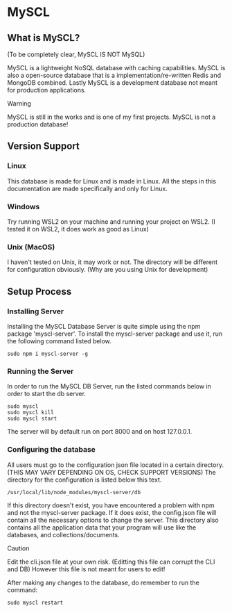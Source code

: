 # MySCL

## What is MySCL?
(To be completely clear, MySCL IS NOT MySQL)

MySCL is a lightweight NoSQL database with caching capabilities. MySCL is also a open-source database
that is a implementation/re-written Redis and MongoDB combined. Lastly MySCL is a development database
not meant for production applications.

> [!WARNING]
> MySCL is still in the works and is one of my first projects. MySCL is not a production database!

## Version Support

### Linux

This database is made for Linux and is made in Linux.
All the steps in this documentation are made specifically and only for Linux.

### Windows

Try running WSL2 on your machine and running your project on WSL2.
(I tested it on WSL2, it does work as good as Linux)

### Unix (MacOS)

I haven't tested on Unix, it may work or not. The directory will be different for configuration
obviously. (Why are you using Unix for development)

## Setup Process

### Installing Server

Installing the MySCL Database Server is quite simple using the npm package 'myscl-server'. To install the
myscl-server package and use it, run the following command listed below.

```
sudo npm i myscl-server -g
```

### Running the Server

In order to run the MySCL DB Server, run the listed commands below in order to start the db server.

```
sudo myscl
sudo myscl kill
sudo myscl start
```

The server will by default run on port 8000 and on host 127.0.0.1.

### Configuring the database

All users must go to the configuration json file located in a certain directory. (THIS MAY VARY DEPENDING ON OS, CHECK SUPPORT VERSIONS)
The directory for the configuration is listed below this text.

```
/usr/local/lib/node_modules/myscl-server/db
```

If this directory doesn't exist, you have encountered a problem with npm and not the myscl-server package.
If it does exist, the config.json file will contain all the necessary options to change the server. This directory
also contains all the application data that your program will use like the databases, and collections/documents.

> [!CAUTION]
> Edit the cli.json file at your own risk. (Editting this file can corrupt the CLI and DB)
> However this file is not meant for users to edit!

After making any changes to the database, do remember to run the command:

```
sudo myscl restart
```